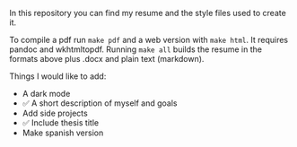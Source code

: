 In this repository you can find my resume and the style files used to create it.

To compile a pdf run `make pdf` and a web version with `make html`. It requires
pandoc and wkhtmltopdf. Running `make all` builds the resume in the formats
above plus .docx and plain text (markdown).

Things I would like to add:
   - A dark mode
   - ✅ A short description of myself and goals
   - Add side projects
   - ✅ Include thesis title
   - Make spanish version
